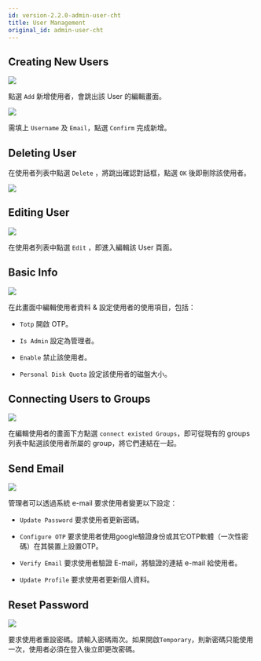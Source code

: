 ```yaml
---
id: version-2.2.0-admin-user-cht
title: User Management
original_id: admin-user-cht
---
```


## Creating New Users

![](assets/user_6.png)

點選 `Add` 新增使用者，會跳出該 User 的編輯畫面。

![](assets/user_4.png)

需填上 `Username` 及 `Email`，點選 `Confirm` 完成新增。

## Deleting User

在使用者列表中點選 `Delete` ，將跳出確認對話框，點選 `OK` 後即刪除該使用者。

![](assets/user_10.png)

## Editing User

![](assets/user_7.png)

在使用者列表中點選 `Edit` ，即進入編輯該 User 頁面。

## Basic Info

![](assets/user_5.png)

在此畫面中編輯使用者資料 & 設定使用者的使用項目，包括：

+ `Totp` 開啟 OTP。

+ `Is Admin` 設定為管理者。

+ `Enable` 禁止該使用者。

+ `Personal Disk Quota` 設定該使用者的磁盤大小。

## Connecting Users to Groups

![](assets/user_15.png)

在編輯使用者的畫面下方點選 `connect existed Groups`，即可從現有的 groups 列表中點選該使用者所屬的 group，將它們連結在一起。

## Send Email

![](assets/user_18.png)

管理者可以透過系統 e-mail 要求使用者變更以下設定：

+ `Update Password` 要求使用者更新密碼。

+ `Configure OTP` 要求使用者使用google驗證身份或其它OTP軟體（一次性密碼）在其裝置上設置OTP。

+ `Verify Email` 要求使用者驗證 E-mail，將驗證的連結 e-mail 給使用者。

+ `Update Profile` 要求使用者更新個人資料。

## Reset Password

![](assets/user_19.png)

要求使用者重設密碼。請輸入密碼兩次。如果開啟`Temporary`，則新密碼只能使用一次，使用者必須在登入後立即更改密碼。
